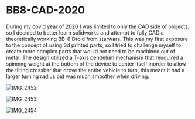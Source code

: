 # BB8-CAD-2020
During my covid year of 2020 I was limited to only the CAD side of projects, so I decided to better learn solidworks and attempt to fully CAD a theoretically working BB-8 Droid from starwars. 
This was my first exposure to the concept of using 3d printed parts, so I tried to challenge myself to create more complex parts that would not need to be machined out of metal.
The design utilized a T-axis pendelum mechanism that reuquired a spinning weight at the bottom of the device to center itself inorder to allow the tilting crossbar that drove the entire vehicle to turn, this meant it had a larger turning radius but was much smoother when driving.

![IMG_2452](https://github.com/TScherph/BB8-CAD-2020/assets/147080935/5626add5-d5f2-47d9-9fd0-70386cb74423)

![IMG_2453](https://github.com/TScherph/BB8-CAD-2020/assets/147080935/a8ceeb0c-d6b5-4ac8-8c3d-c2c1b5aeaaad)

![IMG_2454](https://github.com/TScherph/BB8-CAD-2020/assets/147080935/da514a6b-0e89-47a3-acbc-1be40369ed90)

